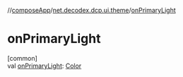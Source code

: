 //[composeApp](../../index.md)/[net.decodex.dcp.ui.theme](index.md)/[onPrimaryLight](on-primary-light.md)

# onPrimaryLight

[common]\
val [onPrimaryLight](on-primary-light.md): [Color](https://developer.android.com/reference/kotlin/androidx/compose/ui/graphics/Color.html)

